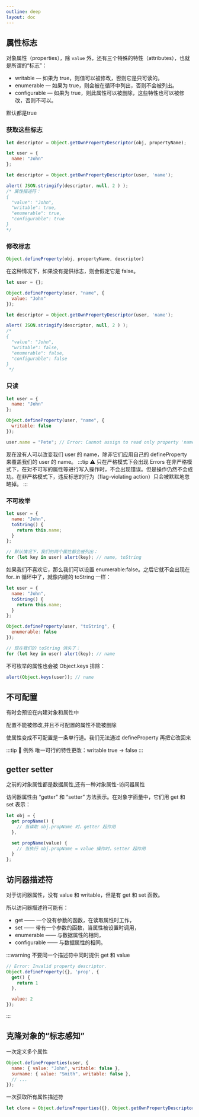 ```yaml
---
outline: deep
layout: doc
---
```

## 属性标志
对象属性（properties），除 `value` 外，还有三个特殊的特性（attributes），也就是所谓的“标志”：

* writable — 如果为 true，则值可以被修改，否则它是只可读的。
* enumerable — 如果为 true，则会被在循环中列出，否则不会被列出。
* configurable — 如果为 true，则此属性可以被删除，这些特性也可以被修改，否则不可以。

默认都是true

### 获取这些标志
```js
let descriptor = Object.getOwnPropertyDescriptor(obj, propertyName);
```
```js
let user = {
  name: "John"
};

let descriptor = Object.getOwnPropertyDescriptor(user, 'name');

alert( JSON.stringify(descriptor, null, 2 ) );
/* 属性描述符：
{
  "value": "John",
  "writable": true,
  "enumerable": true,
  "configurable": true
}
*/
```
### 修改标志
```js
Object.defineProperty(obj, propertyName, descriptor)
```
在这种情况下，如果没有提供标志，则会假定它是 false。

```js
let user = {};

Object.defineProperty(user, "name", {
  value: "John"
});

let descriptor = Object.getOwnPropertyDescriptor(user, 'name');

alert( JSON.stringify(descriptor, null, 2 ) );
/*
{
  "value": "John",
  "writable": false,
  "enumerable": false,
  "configurable": false
}
 */
```

### 只读
```js
let user = {
  name: "John"
};

Object.defineProperty(user, "name", {
  writable: false
});

user.name = "Pete"; // Error: Cannot assign to read only property 'name'
```
现在没有人可以改变我们 user 的 name，除非它们应用自己的 defineProperty 来覆盖我们的 user 的 name。
:::tip :warning: 只在严格模式下会出现 Errors
在非严格模式下，在对不可写的属性等进行写入操作时，不会出现错误。但是操作仍然不会成功。在非严格模式下，违反标志的行为（flag-violating action）只会被默默地忽略掉。
:::
### 不可枚举
```js
let user = {
  name: "John",
  toString() {
    return this.name;
  }
};

// 默认情况下，我们的两个属性都会被列出：
for (let key in user) alert(key); // name, toString
```

如果我们不喜欢它，那么我们可以设置 enumerable:false。之后它就不会出现在 for..in 循环中了，就像内建的 toString 一样：

```js
let user = {
  name: "John",
  toString() {
    return this.name;
  }
};

Object.defineProperty(user, "toString", {
  enumerable: false
});

// 现在我们的 toString 消失了：
for (let key in user) alert(key); // name
```
不可枚举的属性也会被 Object.keys 排除：
```js
alert(Object.keys(user)); // name
```

## 不可配置
有时会预设在内建对象和属性中

配置不能被修改,并且不可配置的属性不能被删除

使属性变成不可配置是一条单行道。我们无法通过 defineProperty 再把它改回来

:::tip :rocket: 例外
唯一可行的特性更改：writable true → false
:::

## getter setter
之前的对象属性都是数据属性,还有一种对象属性-访问器属性

访问器属性由 “getter” 和 “setter” 方法表示。在对象字面量中，它们用 get 和 set 表示：
```js
let obj = {
  get propName() {
    // 当读取 obj.propName 时，getter 起作用
  },

  set propName(value) {
    // 当执行 obj.propName = value 操作时，setter 起作用
  }
};
```
## 访问器描述符
对于访问器属性，没有 value 和 writable，但是有 get 和 set 函数。

所以访问器描述符可能有：

* get —— 一个没有参数的函数，在读取属性时工作，
* set —— 带有一个参数的函数，当属性被设置时调用，
* enumerable —— 与数据属性的相同，
* configurable —— 与数据属性的相同。

:::warning 不要同一个描述符中同时提供 get 和 value
```js
// Error: Invalid property descriptor.
Object.defineProperty({}, 'prop', {
  get() {
    return 1
  },

  value: 2
});
```
:::

## 克隆对象的“标志感知”
一次定义多个属性
```js
Object.defineProperties(user, {
  name: { value: "John", writable: false },
  surname: { value: "Smith", writable: false },
  // ...
});
```
一次获取所有属性描述符
```js
let clone = Object.defineProperties({}, Object.getOwnPropertyDescriptors(obj));
```